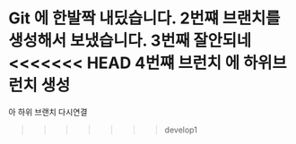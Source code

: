 Git 에 한발짝 내딨습니다.
2번쨰 브랜치를 생성해서 보냈습니다.
3번째 잘안되네
<<<<<<< HEAD
4번쨰 브런치 에 하위브런치 생성
=======
아 하위 브랜치 다시연결
>>>>>>> develop1
